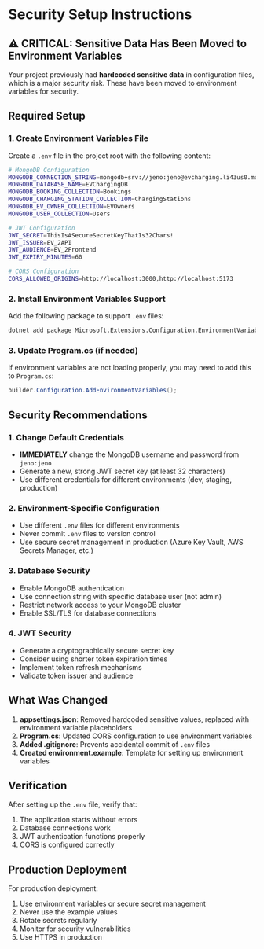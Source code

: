 # Security Setup Instructions

## ⚠️ CRITICAL: Sensitive Data Has Been Moved to Environment Variables

Your project previously had **hardcoded sensitive data** in configuration files, which is a major security risk. These have been moved to environment variables for security.

## Required Setup

### 1. Create Environment Variables File

Create a `.env` file in the project root with the following content:

```bash
# MongoDB Configuration
MONGODB_CONNECTION_STRING=mongodb+srv://jeno:jeno@evcharging.li43us0.mongodb.net/?retryWrites=true&w=majority&appName=EVCharging
MONGODB_DATABASE_NAME=EVChargingDB
MONGODB_BOOKING_COLLECTION=Bookings
MONGODB_CHARGING_STATION_COLLECTION=ChargingStations
MONGODB_EV_OWNER_COLLECTION=EVOwners
MONGODB_USER_COLLECTION=Users

# JWT Configuration
JWT_SECRET=ThisIsASecureSecretKeyThatIs32Chars!
JWT_ISSUER=EV_2API
JWT_AUDIENCE=EV_2Frontend
JWT_EXPIRY_MINUTES=60

# CORS Configuration
CORS_ALLOWED_ORIGINS=http://localhost:3000,http://localhost:5173
```

### 2. Install Environment Variables Support

Add the following package to support `.env` files:

```bash
dotnet add package Microsoft.Extensions.Configuration.EnvironmentVariables
```

### 3. Update Program.cs (if needed)

If environment variables are not loading properly, you may need to add this to `Program.cs`:

```csharp
builder.Configuration.AddEnvironmentVariables();
```

## Security Recommendations

### 1. Change Default Credentials
- **IMMEDIATELY** change the MongoDB username and password from `jeno:jeno`
- Generate a new, strong JWT secret key (at least 32 characters)
- Use different credentials for different environments (dev, staging, production)

### 2. Environment-Specific Configuration
- Use different `.env` files for different environments
- Never commit `.env` files to version control
- Use secure secret management in production (Azure Key Vault, AWS Secrets Manager, etc.)

### 3. Database Security
- Enable MongoDB authentication
- Use connection string with specific database user (not admin)
- Restrict network access to your MongoDB cluster
- Enable SSL/TLS for database connections

### 4. JWT Security
- Generate a cryptographically secure secret key
- Consider using shorter token expiration times
- Implement token refresh mechanisms
- Validate token issuer and audience

## What Was Changed

1. **appsettings.json**: Removed hardcoded sensitive values, replaced with environment variable placeholders
2. **Program.cs**: Updated CORS configuration to use environment variables
3. **Added .gitignore**: Prevents accidental commit of `.env` files
4. **Created environment.example**: Template for setting up environment variables

## Verification

After setting up the `.env` file, verify that:
1. The application starts without errors
2. Database connections work
3. JWT authentication functions properly
4. CORS is configured correctly

## Production Deployment

For production deployment:
1. Use environment variables or secure secret management
2. Never use the example values
3. Rotate secrets regularly
4. Monitor for security vulnerabilities
5. Use HTTPS in production
